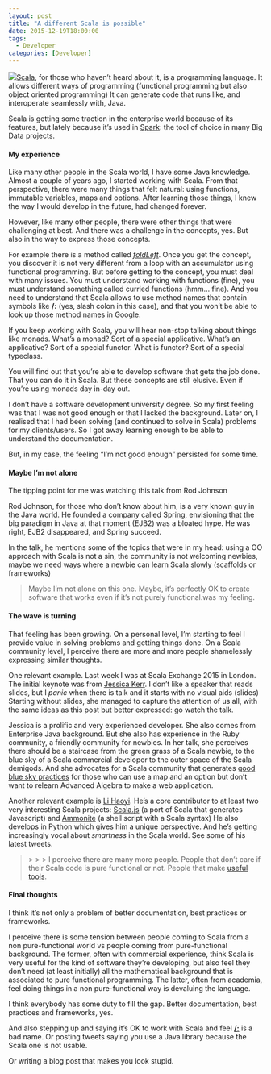 ```yaml
---
layout: post
title: "A different Scala is possible"
date: 2015-12-19T18:00:00
tags:
  - Developer
categories: [Developer]
---
```


![](/img/1*bLn7IqRLWwwASuEymzeOQg.jpeg)[Scala](http://www.scala-lang.org/), for those who haven’t heard about it, is a programming language. It allows different ways of programming (functional programming but also object oriented programming) It can generate code that runs like, and interoperate seamlessly with, Java.

Scala is getting some traction in the enterprise world because of its features, but lately because it’s used in [Spark](http://spark.apache.org/): the tool of choice in many Big Data projects.

#### My experience

Like many other people in the Scala world, I have some Java knowledge. Almost a couple of years ago, I started working with Scala. From that perspective, there were many things that felt natural: using functions, immutable variables, maps and options. After learning those things, I knew the way I would develop in the future, had changed forever.

However, like many other people, there were other things that were challenging at best. And there was a challenge in the concepts, yes. But also in the way to express those concepts.

For example there is a method called [_foldLeft_](http://www.scala-lang.org/api/2.11.4/index.html#scala.collection.immutable.List@foldLeft[B]%28z:B%29%28f:%28B,A%29=%3EB%29:B). Once you get the concept, you discover it is not very different from a loop with an accumulator using functional programming. But before getting to the concept, you must deal with many issues. You must understand working with functions (fine), you must understand something called curried functions (hmm… fine). And you need to understand that Scala allows to use method names that contain symbols like **/:** (yes, slash colon in this case), and that you won’t be able to look up those method names in Google.

If you keep working with Scala, you will hear non-stop talking about things like monads. What’s a monad? Sort of a special applicative. What’s an applicative? Sort of a special functor. What is functor? Sort of a special typeclass.

You will find out that you’re able to develop software that gets the job done. That you can do it in Scala. But these concepts are still elusive. Even if you’re using monads day in-day out.

I don’t have a software development university degree. So my first feeling was that I was not good enough or that I lacked the background. Later on, I realised that I had been solving (and continued to solve in Scala) problems for my clients/users. So I got away learning enough to be able to understand the documentation.

But, in my case, the feeling “I’m not good enough” persisted for some time.

#### Maybe I’m not alone

The tipping point for me was watching this talk from Rod Johnson

Rod Johnson, for those who don’t know about him, is a very known guy in the Java world. He founded a company called Spring, envisioning that the big paradigm in Java at that moment (EJB2) was a bloated hype. He was right, EJB2 disappeared, and Spring succeed.

In the talk, he mentions some of the topics that were in my head: using a OO approach with Scala is not a sin, the community is not welcoming newbies, maybe we need ways where a newbie can learn Scala slowly (scaffolds or frameworks)

> Maybe I’m not alone on this one. Maybe, it’s perfectly OK to create software that works even if it’s not purely functional.was my feeling.

#### The wave is turning

That feeling has been growing. On a personal level, I’m starting to feel I provide value in solving problems and getting things done. On a Scala community level, I perceive there are more and more people shamelessly expressing similar thoughts.

One relevant example. Last week I was at Scala Exchange 2015 in London. The initial keynote was from [Jessica Kerr](https://skillsmatter.com/skillscasts/6483-keynote-scaling-intelligence-moving-ideas-forward). I don’t like a speaker that reads slides, but I _panic_ when there is talk and it starts with no visual aids (slides) Starting without slides, she managed to capture the attention of us all, with the same ideas as this post but better expressed: go watch the talk.

Jessica is a prolific and very experienced developer. She also comes from Enterprise Java background. But she also has experience in the Ruby community, a friendly community for newbies. In her talk, she perceives there should be a staircase from the green grass of a Scala newbie, to the blue sky of a Scala commercial developer to the outer space of the Scala demigods. And she advocates for a Scala community that generates [good blue sky practices](https://twitter.com/search?q=blueskyscala) for those who can use a map and an option but don’t want to relearn Advanced Algebra to make a web application.

Another relevant example is [Li Haoyi](https://twitter.com/li_haoyi). He’s a core contributor to at least two very interesting Scala projects: [Scala.js](http://www.scala-js.org/) (a port of Scala that generates Javascript) and [Ammonite](https://github.com/lihaoyi/Ammonite) (a shell script with a Scala syntax) He also develops in Python which gives him a unique perspective. And he’s getting increasingly vocal about _smartness_ in the Scala world. See some of his latest tweets.

> [](https://twitter.com/li_haoyi/status/677192563455954944) > [](https://twitter.com/li_haoyi/status/677193847928020992) > [](https://twitter.com/li_haoyi/status/677966448224919554) > [](https://twitter.com/li_haoyi/status/677967362658734080)I perceive there are many more people. People that don’t care if their Scala code is pure functional or not. People that make [useful tools](https://skillsmatter.com/skillscasts/6503-keynote-spark-hadoop-and-how-it-relates-to-scala).

#### Final thoughts

I think it’s not only a problem of better documentation, best practices or frameworks.

I perceive there is some tension between people coming to Scala from a non pure-functional world vs people coming from pure-functional background. The former, often with commercial experience, think Scala is very useful for the kind of software they’re developing, but also feel they don’t need (at least initially) all the mathematical background that is associated to pure functional programming. The latter, often from academia, feel doing things in a non pure-functional way is devaluing the language.

I think everybody has some duty to fill the gap. Better documentation, best practices and frameworks, yes.

And also stepping up and saying it’s OK to work with Scala and feel [**/:**](http://www.scala-lang.org/api/2.11.4/index.html#scala.collection.immutable.List@/:[B]%28z:B%29%28op:%28B,A%29=%3EB%29:B) is a bad name. Or posting tweets saying you use a Java library because the Scala one is not usable.

Or writing a blog post that makes you look stupid.
